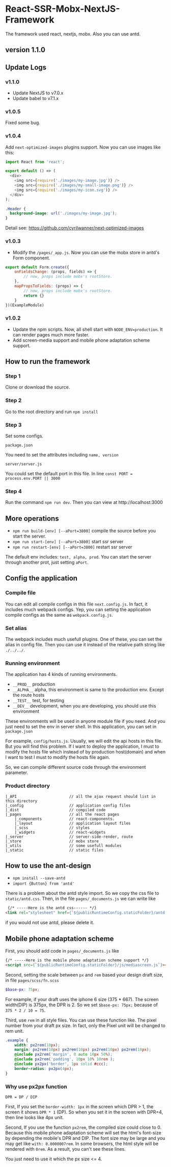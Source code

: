 # React-SSR-Mobx-NextJS-Framework

The framework used react, nextjs, mobx. Also you can use antd.

## version 1.1.0

## Update Logs

### v1.1.0

* Update NextJS to v7.0.x
* Update babel to v7.1.x

### v1.0.5

Fixed some bug.

### v1.0.4

Add `next-optimized-images` plugins support. Now you can use images like this:

``` javascript
import React from 'react';

export default () => (
  <div>
    <img src={require('./images/my-image.jpg')} />
    <img src={require('./images/my-small-image.png')} />
    <img src={require('./images/my-icon.svg')} />
  </div>
);
```

``` css
.Header {
  background-image: url('./images/my-image.jpg');
}
```

Detail see: https://github.com/cyrilwanner/next-optimized-images


### v1.0.3

* Modify the `/pages/_app.js`. Now you can use the mobx store in antd's Form component.

``` javascript
export default Form.create({
    onFieldsChange: (props, fields) => {
        // now, props include mobx's rootStore.
    },
    mapPropsToFields: (props) => {
        // now, props include mobx's rootStore.
        return {}
    }
})(ExampleModule)
```

### v1.0.2

* Update the npm scripts. Now, all shell start with `NODE_ENV=production`. It can render pages much more faster.
* Add screen-media support and mobile phone adaptation scheme support.

## How to run the framework

### Step 1

Clone or download the source.

### Step 2

Go to the root directory and run `npm install`

### Step 3

Set some configs.

`package.json`

You need to set the attributes including `name, version`

`server/server.js`

You could set the default port in this file. In line `const PORT = process.env.PORT || 3000`

### Step 4

Run the command `npm run dev`. Then you can view at http://localhost:3000

## More operations

* `npm run build-[env] [--aPort=3800]` compile the source before you start the server.
* `npm run start-[env] [--aPort=3800]` start ssr server
* `npm run restart-[env] [--aPort=3800]` restart ssr server

The default env includes: `test, alpha, prod`.
You can start the server through another prot, just setting `aPort`.

## Config the application

### Compile file

You can edit all compile configs in this file `next.config.js`. In fact, it includes much webpack configs. Yep, you can setting the application compile configs as the same as `webpack.config.js`.

### Set alias

The webpack includes much usefull plugins. One of these, you can set the alias in config file. Then you can use it instead of the relative path string like `./../../`.

### Running environment

The application has 4 kinds of running environments.

* `__PROD__` production
* `__ALPHA__` alpha, this environment is same to the production env. Except the route hosts
* `__TEST__` test, for testing
* `__DEV__` development, when you are developing, you should use this environment

These environments will be used in anyone module file if you need. And you just need to set the env in server shell. In this application, you can set in `package.json`

For example, `config/hosts.js`. Usually, we will edit the api hosts in this file. But you will find this problem. If I want to deploy the application, I must to modify the hosts file which instead of by production host(domain) and when I want to test I must to modify the hosts file again.

So, we can compile different source code through the environment parameter.

### Product directory

``` shell
|_API                       // all the ajax request should list in this directory
|_config                    // application config files
|_dist                      // compiled code
|_pages                     // all the react pages
    |_components            // react-components. 
    |_layout                // application layout files
    |_scss                  // styles
    |_widgets               // react-widgets
|_server                    // server-side-render, route
|_store                     // mobx store
|_utils                     // some usefull modules
|_static                    // static files
```

## How to use the ant-design

* `npm install --save-antd`
* `import {Button} from 'antd'`

There is a problem about the antd style import. So we copy the css file to `static/antd.css`. Then, in the file `pages/_documents.js` we can write like

``` html
 {/* -----Here is the antd css------ */}
<link rel="stylesheet" href={`${publicRuntimeConfig.staticFolder}/antd.css`} />
```

if you would not use antd, please delete it.

## Mobile phone adaptation scheme

First, you should add code in `pages/_documents.js` like
``` html
{/* -----Here is the mobile phone adaptation scheme support */}
<script src={`${publicRuntimeConfig.staticFolder}/js/mediascreen.js`}></script>
```

Second, setting the scale between `px` and `rem` based your design draft size, in file `pages/scss/fn.scss`

``` scss
$base-px: 75px;
```

For example, if your draft uses the iphone 6 size (375 * 667). The screen width(DIP) is 375px, the DPR is 2. So we set `$base-px: 75px;` because of `375 * 2 / 10 = 75`.

Third, use ```rem``` in all style files. You can use these function like. The pixel number from your draft px size. In fact, only the Pixel unit will be changed to rem unit.

``` scss
.example {
    width: px2rem(10px);
    margin: px2rem(10px) px2rem(10px) px2rem(10px) px2rem(10px);
    @include px2rem('margin', 0 auto 10px 50%);
    @include px2rem('padding', 10px 10% 10rem );
    @include px2px('border', 1px solid #ccc);
    border-radius: px2px(4px);
}
```

### Why use px2px function

``` shell
DPR = DP / DIP
```

First, If you set the `border-width: 1px` in the screen which DPR > 1, the screen it shows `DPR * 1` (DP). So when you set it in the screen with DPR=4, then line looks like 4px unit.

Second, If you use the function `px2rem`, the compiled size could close to 0. Because this mobile phone adaptation scheme will set the html's font-size by depending the mobile's DPR and DIP. The font size may be large and you may get like `with: 0.0000007rem`. In some browsers, the html style will be rendered with `0rem`. As a result, you can't see these lines.

You just need to use it which the px size <= 4.